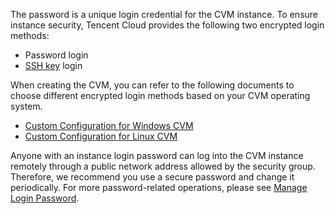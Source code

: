 The password is a unique login credential for the CVM instance. To ensure instance security, Tencent Cloud provides the following two encrypted login methods:
- Password login
- [SSH key](https://intl.cloud.tencent.com/document/product/213/32501) login
 
When creating the CVM, you can refer to the following documents to choose different encrypted login methods based on your CVM operating system.
- [Custom Configuration for Windows CVM](https://intl.cloud.tencent.com/document/product/213/10516)
- [Custom Configuration for Linux CVM](https://intl.cloud.tencent.com/document/product/213/10517)

Anyone with an instance login password can log into the CVM instance remotely through a public network address allowed by the security group. Therefore, we recommend you use a secure password and change it periodically.
For more password-related operations, please see [Manage Login Password](https://intl.cloud.tencent.com/document/product/213/17008).
